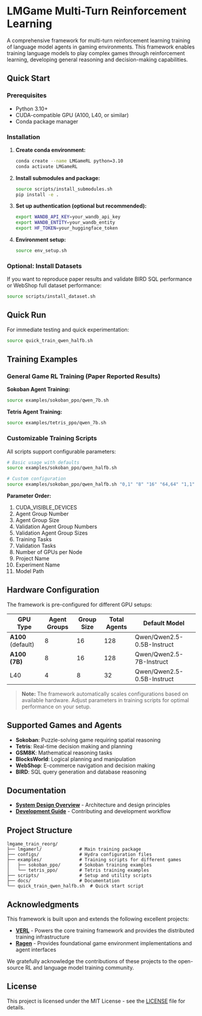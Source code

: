 # LMGame Multi-Turn Reinforcement Learning

A comprehensive framework for multi-turn reinforcement learning training of language model agents in gaming environments. This framework enables training language models to play complex games through reinforcement learning, developing general reasoning and decision-making capabilities.

## Quick Start

### Prerequisites
- Python 3.10+
- CUDA-compatible GPU (A100, L40, or similar)
- Conda package manager

### Installation

1. **Create conda environment:**
   ```bash
   conda create --name LMGameRL python=3.10
   conda activate LMGameRL
   ```

2. **Install submodules and package:**
   ```bash
   source scripts/install_submodules.sh
   pip install -e .
   ```

3. **Set up authentication (optional but recommended):**
   ```bash
   export WANDB_API_KEY=your_wandb_api_key
   export WANDB_ENTITY=your_wandb_entity
   export HF_TOKEN=your_huggingface_token
   ```

4. **Environment setup:**
   ```bash
   source env_setup.sh
   ```

### Optional: Install Datasets
If you want to reproduce paper results and validate BIRD SQL performance or WebShop full dataset performance:
```bash
source scripts/install_dataset.sh
```

## Quick Run

For immediate testing and quick experimentation:
```bash
source quick_train_qwen_halfb.sh
```

## Training Examples

### General Game RL Training (Paper Reported Results)

**Sokoban Agent Training:**
```bash
source examples/sokoban_ppo/qwen_7b.sh
```

**Tetris Agent Training:**
```bash
source examples/tetris_ppo/qwen_7b.sh
```

### Customizable Training Scripts

All scripts support configurable parameters:
```bash
# Basic usage with defaults
source examples/sokoban_ppo/qwen_halfb.sh

# Custom configuration
source examples/sokoban_ppo/qwen_halfb.sh "0,1" "8" "16" "64,64" "1,1" "simpleSokobanAgent" "simpleSokobanAgent,largeSokobanAgent" 2 "my_project" "my_experiment" "Qwen/Qwen2.5-0.5B-Instruct"
```

**Parameter Order:**
1. CUDA_VISIBLE_DEVICES
2. Agent Group Number
3. Agent Group Size  
4. Validation Agent Group Numbers
5. Validation Agent Group Sizes
6. Training Tasks
7. Validation Tasks
8. Number of GPUs per Node
9. Project Name
10. Experiment Name
11. Model Path

## Hardware Configuration

The framework is pre-configured for different GPU setups:

| GPU Type | Agent Groups | Group Size | Total Agents | Default Model |
|----------|--------------|------------|--------------|---------------|
| **A100** (default) | 8 | 16 | 128 | Qwen/Qwen2.5-0.5B-Instruct |
| **A100 (7B)** | 8 | 16 | 128 | Qwen/Qwen2.5-7B-Instruct |
| L40 | 4 | 8 | 32 | Qwen/Qwen2.5-0.5B-Instruct |

> **Note:** The framework automatically scales configurations based on available hardware. Adjust parameters in training scripts for optimal performance on your setup.

## Supported Games and Agents

- **Sokoban**: Puzzle-solving game requiring spatial reasoning
- **Tetris**: Real-time decision making and planning
- **GSM8K**: Mathematical reasoning tasks
- **BlocksWorld**: Logical planning and manipulation
- **WebShop**: E-commerce navigation and decision making
- **BIRD**: SQL query generation and database reasoning

## Documentation

- **[System Design Overview](docs/SYSTEMDESIGN.md)** - Architecture and design principles
- **[Development Guide](docs/DEVELOPMENT.md)** - Contributing and development workflow

## Project Structure

```
lmgame_train_reorg/
├── lmgamerl/              # Main training package
├── configs/               # Hydra configuration files
├── examples/              # Training scripts for different games
│   ├── sokoban_ppo/       # Sokoban training examples
│   └── tetris_ppo/        # Tetris training examples
├── scripts/               # Setup and utility scripts
├── docs/                  # Documentation
└── quick_train_qwen_halfb.sh  # Quick start script
```

## Acknowledgments

This framework is built upon and extends the following excellent projects:

- **[VERL](https://github.com/volcengine/verl)** - Powers the core training framework and provides the distributed training infrastructure
- **[Ragen](https://github.com/xxxx/ragen)** - Provides foundational game environment implementations and agent interfaces

We gratefully acknowledge the contributions of these projects to the open-source RL and language model training community.

## License

This project is licensed under the MIT License - see the [LICENSE](LICENSE) file for details.
